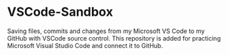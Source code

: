 # VSCode-Sandbox
Saving files, commits and changes from my Microsoft VS Code to my GitHub with VSCode source control. This repository is added for practicing Microsoft Visual Studio Code and connect it to GitHub.
